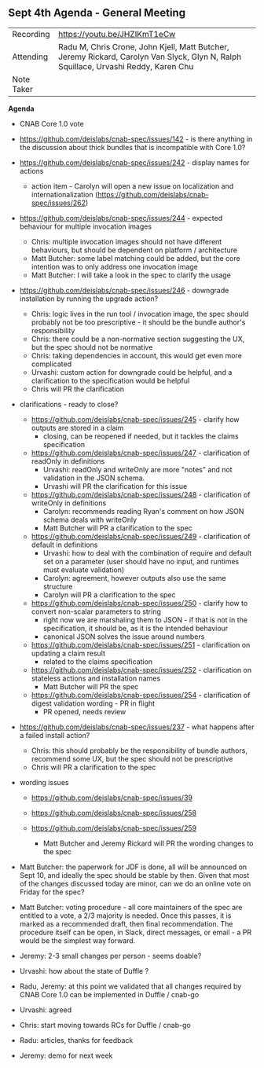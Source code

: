 ## **Sept 4th Agenda - General Meeting**

|  |  | 
| -------- | -------- |
| Recording  | https://youtu.be/JHZIKmT1eCw |
| Attending  | Radu M, Chris Crone, John Kjell, Matt Butcher, Jeremy Rickard, Carolyn Van Slyck, Glyn N, Ralph Squillace, Urvashi Reddy, Karen Chu |
| Note Taker |  |

**Agenda**

- CNAB Core 1.0 vote
- https://github.com/deislabs/cnab-spec/issues/142 - is there anything in the discussion about thick bundles that is incompatible with Core 1.0?
- https://github.com/deislabs/cnab-spec/issues/242 - display names for actions
    - action item - Carolyn will open a new issue on localization and internationalization (https://github.com/deislabs/cnab-spec/issues/262)
- https://github.com/deislabs/cnab-spec/issues/244 - expected behaviour for multiple invocation images
    - Chris: multiple invocation images should not have different behaviours, but should be dependent on platform / architecture
    - Matt Butcher: some label matching could be added, but the core intention was to only address one invocation image
    - Matt Butcher: I will take a look in the spec to clarify the usage
- https://github.com/deislabs/cnab-spec/issues/246 - downgrade installation by running the upgrade action?
    - Chris: logic lives in the run tool / invocation image, the spec should probably not be too prescriptive - it should be the bundle author's responsibility
    - Chris: there could be a non-normative section suggesting the UX, but the spec should not be normative
    - Chris: taking dependencies in account, this would get even more complicated
    - Urvashi: custom action for downgrade could be helpful, and a clarification to the specification would be helpful
    - Chris will PR the clarification
- clarifications - ready to close?
    - https://github.com/deislabs/cnab-spec/issues/245 - clarify how outputs are stored in a claim
        - closing, can be reopened if needed, but it tackles the claims specification
    - https://github.com/deislabs/cnab-spec/issues/247 - clarification of readOnly in definitions
        - Urvashi: readOnly and writeOnly are more "notes" and not validation in the JSON schema. 
        - Urvashi will PR the clarification for this issue
    - https://github.com/deislabs/cnab-spec/issues/248 - clarification of writeOnly in definitions
        - Carolyn: recommends reading Ryan's comment on how JSON schema deals with writeOnly
        - Matt Butcher will PR a clarification to the spec
    - https://github.com/deislabs/cnab-spec/issues/249 - clarification of default in definitions
        - Urvashi: how to deal with the combination of require and default set on a parameter (user should have no input, and runtimes must evaluate validation)
        - Carolyn: agreement, however outputs also use the same structure
        - Carolyn will PR a clarification to the spec
    - https://github.com/deislabs/cnab-spec/issues/250 - clarify how to convert non-scalar parameters to string
        - right now we are marshaling them to JSON - if that is not in the specification, it should be, as it is the intended behaviour
        - canonical JSON solves the issue around numbers
    - https://github.com/deislabs/cnab-spec/issues/251 - clarification on updating a claim result
        - related to the claims specification
    - https://github.com/deislabs/cnab-spec/issues/252 - clarification on stateless actions and installation names
        - Matt Butcher will PR the spec
    - https://github.com/deislabs/cnab-spec/issues/254 - clarification of digest validation wording - PR in flight
        - PR opened, needs review
- https://github.com/deislabs/cnab-spec/issues/237 - what happens after a failed install action?
    - Chris: this should probably be the responsibility of bundle authors, recommend some UX, but the spec should not be prescriptive
    - Chris will PR a clarification to the spec
- wording issues
    - https://github.com/deislabs/cnab-spec/issues/39
    - https://github.com/deislabs/cnab-spec/issues/258
    - https://github.com/deislabs/cnab-spec/issues/259

        - Matt Butcher and Jeremy Rickard will PR the wording changes to the spec
 
 - Matt Butcher: the paperwork for JDF is done, all will be announced on Sept 10, and ideally the spec should be stable by then. Given that most of the changes discussed today are minor, can we do an online vote on Friday for the spec?
- Matt Butcher: voting procedure - all core maintainers of the spec are entitled to a vote, a 2/3 majority is needed. Once this passes, it is marked as a recommended draft, then final recommendation. The procedure itself can be open, in Slack, direct messages, or email - a PR would be the simplest  way forward.

 - Jeremy: 2-3 small changes per person - seems doable?
 - Urvashi: how about the state of Duffle ?
 - Radu, Jeremy: at this point we validated that all changes required by CNAB Core 1.0 can be implemented in Duffle / cnab-go
 - Urvashi: agreed
 - Chris: start moving towards RCs for Duffle / cnab-go
 
 - Radu: articles, thanks for feedback
 - Jeremy: demo for next week